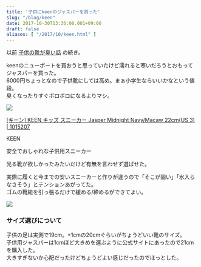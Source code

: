 ```yaml
---
title: '子供にkeenのジャスパーを買った'
slug: "/blog/keen"
date: 2017-10-30T13:36:00.001+09:00
draft: false
aliases: [ "/2017/10/keen.html" ]
---
```


以前 [子供の靴が臭い話](https://blog.drobune.nl/2017/09/blog-post_27.html) の続き。  
  
keenのニューポートを買おうと思っていたけど濡れると寒いだろうとおもってジャスパーを買った。  
6000円ちょっとなので子供靴にしては高め。まぁ小学生ならいいかなという値段。  
臭くなったりすぐボロボロになるよりマシ。  
  
[![](https://images-fe.ssl-images-amazon.com/images/I/41ZUZ8Ge5-L._SL75_.jpg)](https://www.amazon.co.jp/exec/obidos/ASIN/B01920TQTO/5an0-22/)  

[\[キーン\] KEEN キッズ スニーカー Jasper Midnight Navy/Macaw 22cm(US 3) | 1015207](https://www.amazon.co.jp/exec/obidos/ASIN/B01920TQTO/5an0-22/)

KEEN

安全でおしゃれな子供用スニーカー

光る靴が欲しかったみたいだけど有無を言わせず選ばせた。  
  
実際に履くと今までの安いスニーカーと作りが違うので「そこが固い」「水入らなさそう」とテンションあがってた。  
ゴムの靴紐を引っ張るだけで緩める/締めるができてよい。  
  

[![](https://2.bp.blogspot.com/-GFNQ477nog4/WfaqflyYTkI/AAAAAAAAAJc/eEgJTwSJgQwEHXSlQrWU717j3lL5gBpDACLcBGAs/s320/P_20171025_205411.jpg)](https://2.bp.blogspot.com/-GFNQ477nog4/WfaqflyYTkI/AAAAAAAAAJc/eEgJTwSJgQwEHXSlQrWU717j3lL5gBpDACLcBGAs/s1600/P_20171025_205411.jpg)

  
  

### サイズ選びについて

子供の足は実測で19cm。+1cmの20cmぐらいがちょうどいい靴のサイズ。  
子供用ジャスパーは1cmほど大きめを選ぶように公式サイトにあったので21cmを購入した。  
大きすぎないか心配だったけどちょうどよい感じだったのでほっとした。